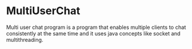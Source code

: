 # MultiUserChat
Multi user chat program is a program that enables multiple clients to chat consistently at the same time and it uses java concepts like socket and multithreading. 
